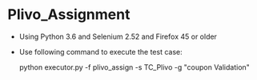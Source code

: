 # Plivo_Assignment
- Using Python 3.6 and Selenium 2.52 and Firefox 45 or older
- Use following command to execute the test case:

   python executor.py -f plivo_assign -s TC_Plivo -g "coupon Validation"
